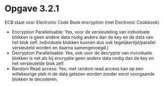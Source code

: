 # Opgave 3.2.1

ECB staat voor Electronic Code Book encryption (niet Electronic Cookbook)

 * Encryption Parallelisable: Yes, voor de versleuteling van individuele blokken is geen andere data nodig anders dan de key en de data van het blok zelf. Individuele blokken kunnen dus ook tegelijkertijd/parallel versleuteld worden en daarna samengevoegd.)
 * Decryption Parallelisable: Yes, ook voor de decryptie van invividuele blokken is net als bij encryptie geen andere data nodig dan de key en het versleutelde blok zelf.
 * Random Read access: Yes, met random read access kan op een willekeurige plek in de data gelezen worden zonder eerst voorgaande blokken te decoderen.



